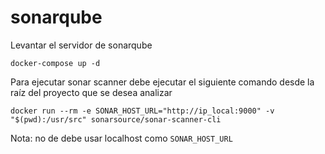 # sonarqube

Levantar el servidor de sonarqube
```
docker-compose up -d
```

Para ejecutar sonar scanner debe ejecutar el siguiente comando desde la raíz del proyecto que se desea analizar

```
docker run --rm -e SONAR_HOST_URL="http://ip_local:9000" -v "$(pwd):/usr/src" sonarsource/sonar-scanner-cli
```

Nota: no de debe usar localhost como ```SONAR_HOST_URL```
